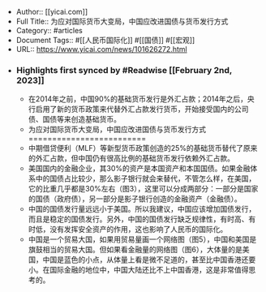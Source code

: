 - Author:: [[yicai.com]]
- Full Title:: 为应对国际货币大变局，中国应改进国债与货币发行方式
- Category:: #articles
- Document Tags:: #[[人民币国际化]] #[[国债]] #[[宏观]]
- URL:: https://www.yicai.com/news/101626272.html
- ### Highlights first synced by #Readwise [[February 2nd, 2023]]
    - 在2014年之前，中国90%的基础货币发行是外汇占款；2014年之后，央行启用了新的货币政策来代替外汇占款发行货币，开始接受国内的公司债、国债等来创造基础货币。
    - 为应对国际货币大变局，中国应改进国债与货币发行方式
=========================
    - 中期借贷便利（MLF）等新型货币政策创造的25%的基础货币替代了原来的外汇占款，但中国仍有很高比例的基础货币发行依赖外汇占款。
    - 美国国内的金融企业，其30%的资产是本国资产和本国国债。如果金融体系中的国债占比较少，那么影子银行就会来替代，不管怎么样，在美国，它的比重几乎都是30%左右（图3），这里可以分成两部分：一部分是国家的国债（政府债），另一部分是影子银行创造的金融资产（金融债）。
    - 中国的国债发行量远远小于美国。所以我建议，中国应该增加国债发行，而且是稳定的国债发行。另外，中国的国债发行缺乏规律性，有时高、有时低，没有发挥安全资产的作用，这也影响了人民币的国际化。
    - 中国是一个贸易大国，如果用贸易量画一个网络图（图5），中国和美国是旗鼓相当的贸易大国。但如果看金融量的网络图（图6），大体量的是美国，中国是蓝色的小点，从体量上看是微不足道的，甚至比中国香港还要小。在国际金融的地位中，中国大陆还比不上中国香港，这是非常值得思考的。
